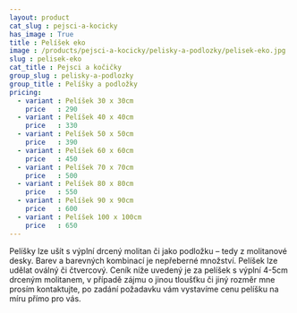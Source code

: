 ```yaml
---
layout: product
cat_slug : pejsci-a-kocicky
has_image : True
title : Pelíšek eko
image : /products/pejsci-a-kocicky/pelisky-a-podlozky/pelisek-eko.jpg
slug : pelisek-eko
cat_title : Pejsci a kočičky
group_slug : pelisky-a-podlozky
group_title : Pelíšky a podložky
pricing:
  - variant : Pelíšek 30 x 30cm
    price   : 290
  - variant : Pelíšek 40 x 40cm
    price   : 330
  - variant : Pelíšek 50 x 50cm
    price   : 390
  - variant : Pelíšek 60 x 60cm
    price   : 450
  - variant : Pelíšek 70 x 70cm
    price   : 500
  - variant : Pelíšek 80 x 80cm
    price   : 550
  - variant : Pelíšek 90 x 90cm
    price   : 600
  - variant : Pelíšek 100 x 100cm
    price   : 650
---
```


Pelíšky lze ušít s výplní drcený molitan či jako podložku – tedy z molitanové desky. Barev a barevných kombinací je nepřeberné množství. Pelíšek lze udělat oválný či čtvercový. Ceník níže uvedený je za pelíšek s výplní 4-5cm drceným molitanem, v případě zájmu o jinou tloušťku či jiný rozměr mne prosím kontaktujte, po zadání požadavku vám vystavíme cenu pelíšku na míru přímo pro vás.

